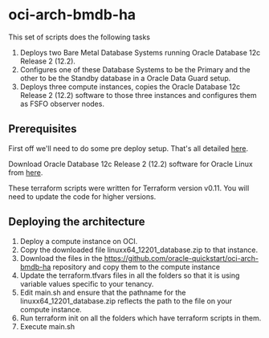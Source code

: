 # oci-arch-bmdb-ha

This set of scripts does the following tasks
1) Deploys two Bare Metal Database Systems running Oracle Database 12c Release 2 (12.2).
2) Configures one of these Database Systems to be the Primary and the other to be the Standby database in a Oracle Data Guard setup.
3) Deploys three compute instances, copies the Oracle Database 12c Release 2 (12.2) software to those three instances and configures them as FSFO observer nodes.


## Prerequisites

First off we'll need to do some pre deploy setup.  That's all detailed [here](https://github.com/oracle/oci-quickstart-prerequisites).

Download Oracle Database 12c Release 2 (12.2) software for Oracle Linux from [here](https://www.oracle.com/database/technologies/oracle12c-linux-12201-downloads.html).

These terraform scripts were written for Terraform version v0.11. You will need to update the code for higher versions.

## Deploying the architecture
1) Deploy a compute instance on OCI.
2) Copy the downloaded file linuxx64_12201_database.zip to that instance.
3) Download the files in the https://github.com/oracle-quickstart/oci-arch-bmdb-ha repository and copy them to the compute instance
4) Update the terraform.tfvars files in all the folders so that it is using variable values specific to your tenancy.
5) Edit main.sh and ensure that the pathname for the linuxx64_12201_database.zip reflects the path to the file on your compute instance.
6) Run terraform init on all the folders which have terraform scripts in them.
7) Execute main.sh

